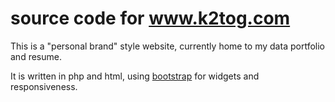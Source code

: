 # source code for www.k2tog.com

This is a "personal brand" style website, currently home to my data portfolio and resume.

It is written in php and html, using [bootstrap](https://getbootstrap.com/) for widgets and responsiveness. 
